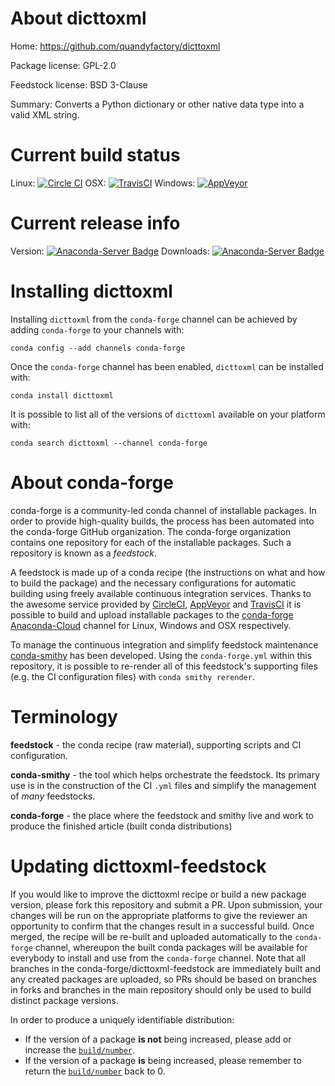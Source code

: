 About dicttoxml
===============

Home: https://github.com/quandyfactory/dicttoxml

Package license: GPL-2.0

Feedstock license: BSD 3-Clause

Summary: Converts a Python dictionary or other native data type into a valid XML string. 



Current build status
====================

Linux: [![Circle CI](https://circleci.com/gh/conda-forge/dicttoxml-feedstock.svg?style=shield)](https://circleci.com/gh/conda-forge/dicttoxml-feedstock)
OSX: [![TravisCI](https://travis-ci.org/conda-forge/dicttoxml-feedstock.svg?branch=master)](https://travis-ci.org/conda-forge/dicttoxml-feedstock)
Windows: [![AppVeyor](https://ci.appveyor.com/api/projects/status/github/conda-forge/dicttoxml-feedstock?svg=True)](https://ci.appveyor.com/project/conda-forge/dicttoxml-feedstock/branch/master)

Current release info
====================
Version: [![Anaconda-Server Badge](https://anaconda.org/conda-forge/dicttoxml/badges/version.svg)](https://anaconda.org/conda-forge/dicttoxml)
Downloads: [![Anaconda-Server Badge](https://anaconda.org/conda-forge/dicttoxml/badges/downloads.svg)](https://anaconda.org/conda-forge/dicttoxml)

Installing dicttoxml
====================

Installing `dicttoxml` from the `conda-forge` channel can be achieved by adding `conda-forge` to your channels with:

```
conda config --add channels conda-forge
```

Once the `conda-forge` channel has been enabled, `dicttoxml` can be installed with:

```
conda install dicttoxml
```

It is possible to list all of the versions of `dicttoxml` available on your platform with:

```
conda search dicttoxml --channel conda-forge
```


About conda-forge
=================

conda-forge is a community-led conda channel of installable packages.
In order to provide high-quality builds, the process has been automated into the
conda-forge GitHub organization. The conda-forge organization contains one repository
for each of the installable packages. Such a repository is known as a *feedstock*.

A feedstock is made up of a conda recipe (the instructions on what and how to build
the package) and the necessary configurations for automatic building using freely
available continuous integration services. Thanks to the awesome service provided by
[CircleCI](https://circleci.com/), [AppVeyor](http://www.appveyor.com/)
and [TravisCI](https://travis-ci.org/) it is possible to build and upload installable
packages to the [conda-forge](https://anaconda.org/conda-forge)
[Anaconda-Cloud](http://docs.anaconda.org/) channel for Linux, Windows and OSX respectively.

To manage the continuous integration and simplify feedstock maintenance
[conda-smithy](http://github.com/conda-forge/conda-smithy) has been developed.
Using the ``conda-forge.yml`` within this repository, it is possible to re-render all of
this feedstock's supporting files (e.g. the CI configuration files) with ``conda smithy rerender``.


Terminology
===========

**feedstock** - the conda recipe (raw material), supporting scripts and CI configuration.

**conda-smithy** - the tool which helps orchestrate the feedstock.
                   Its primary use is in the construction of the CI ``.yml`` files
                   and simplify the management of *many* feedstocks.

**conda-forge** - the place where the feedstock and smithy live and work to
                  produce the finished article (built conda distributions)


Updating dicttoxml-feedstock
============================

If you would like to improve the dicttoxml recipe or build a new
package version, please fork this repository and submit a PR. Upon submission,
your changes will be run on the appropriate platforms to give the reviewer an
opportunity to confirm that the changes result in a successful build. Once
merged, the recipe will be re-built and uploaded automatically to the
`conda-forge` channel, whereupon the built conda packages will be available for
everybody to install and use from the `conda-forge` channel.
Note that all branches in the conda-forge/dicttoxml-feedstock are
immediately built and any created packages are uploaded, so PRs should be based
on branches in forks and branches in the main repository should only be used to
build distinct package versions.

In order to produce a uniquely identifiable distribution:
 * If the version of a package **is not** being increased, please add or increase
   the [``build/number``](http://conda.pydata.org/docs/building/meta-yaml.html#build-number-and-string).
 * If the version of a package **is** being increased, please remember to return
   the [``build/number``](http://conda.pydata.org/docs/building/meta-yaml.html#build-number-and-string)
   back to 0.
